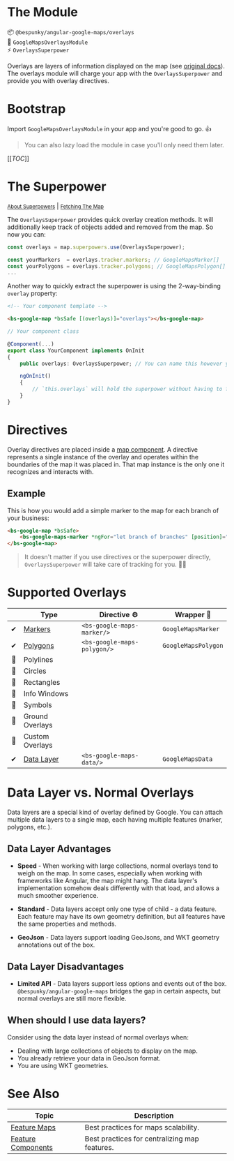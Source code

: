# The Module
📦 `@bespunky/angular-google-maps/overlays`  
🧩 `GoogleMapsOverlaysModule`  
⚡ `OverlaysSuperpower`

Overlays are layers of information displayed on the map (see [original docs](https://developers.google.com/maps/documentation/javascript/overlays)).
The overlays module will charge your app with the `OverlaysSuperpower` and provide you with overlay directives.

# Bootstrap
Import `GoogleMapsOverlaysModule` in your app and you're good to go. 👍

> You can also lazy load the module in case you'll only need them later.

[[_TOC_]]

# The Superpower
<small>[About Superpowers](/The-Map/Superpowers)</small> | <small>[Fetching The Map](/Programmatic-Control)</small>

The `OverlaysSuperpower` provides quick overlay creation methods. It will additionally keep track of objects added and removed from the map. So now you can:
```typescript
const overlays = map.superpowers.use(OverlaysSuperpower);

const yourMarkers  = overlays.tracker.markers; // GoogleMapsMarker[]
const yourPolygons = overlays.tracker.polygons; // GoogleMapsPolygon[]
...
```

Another way to quickly extract the superpower is using the 2-way-binding `overlay` property:
```html
<!-- Your component template -->

<bs-google-map *bsSafe [(overlays)]="overlays"></bs-google-map>
```
```typescript
// Your component class

@Component(...)
export class YourComponent implements OnInit
{
    public overlays: OverlaysSuperpower; // You can name this however you want of course

    ngOnInit()
    {
        // `this.overlays` will hold the superpower without having to fetch it through the map.
    }
}
```

# Directives
Overlay directives are placed inside a [map component](/The-Map). A directive represents a single instance of the overlay and operates within the boundaries of the map it was placed in. That map instance is the only one it recognizes and interacts with.

## Example
This is how you would add a simple marker to the map for each branch of your business:
```html
<bs-google-map *bsSafe>
    <bs-google-maps-marker *ngFor="let branch of branches" [position]="branch.location"></bs-google-maps-marker>
</bs-google-map>
```

> It doesn't matter if you use directives or the superpower directly, `OverlaysSuperpower` will take care of tracking for you. 🏋️‍♂️

# Supported Overlays
|     | Type                                          | Directive ⚙                | Wrapper 🧬         |
|:---:|-----------------------------------------------|-----------------------------|---------------------|
| ✔  | [Markers](/Overlays-Superpower/Markers)       | `<bs-google-maps-marker/>`  | `GoogleMapsMarker`  |
| ✔  | [Polygons](/Overlays-Superpower/Polygons)     | `<bs-google-maps-polygon/>` | `GoogleMapsPolygon` |
| 🚧 | Polylines                                     |                             |                     |
| 🚧 | Circles                                       |                             |                     |
| 🚧 | Rectangles                                    |                             |                     |
| 🚧 | Info Windows                                  |                             |                     |
| 🚧 | Symbols                                       |                             |                     |
| 🚧 | Ground Overlays                               |                             |                     |
| 🚧 | Custom Overlays                               |                             |                     |
| ✔  | [Data Layer](/Overlays-Superpower/Data-Layer) | `<bs-google-maps-data/>`    | `GoogleMapsData`    |

# Data Layer vs. Normal Overlays
Data layers are a special kind of overlay defined by Google. You can attach multiple data layers to a single map, each having multiple features (marker, polygons, etc.).

## Data Layer Advantages
* **Speed** - When working with large collections, normal overlays tend to weigh on the map. In some cases, especially when working with frameworks like Angular, the map might hang. The data layer's implementation somehow deals differently with that load, and allows a much smoother experience.

* **Standard** - Data layers accept only one type of child - a data feature. Each feature may have its own geometry definition, but all features have the same properties and methods.

* **GeoJson** - Data layers support loading GeoJsons, and WKT geometry annotations out of the box.

## Data Layer Disadvantages
* **Limited API** - Data layers support less options and events out of the box. `@bespunky/angular-google-maps` bridges the gap in certain aspects, but normal overlays are still more flexible.

## When should I use data layers?
Consider using the data layer instead of normal overlays when:
* Dealing with large collections of objects to display on the map.
* You already retrieve your data in GeoJson format.
* You are using WKT geometries.

# See Also
| Topic                                                    | Description                                   |
|----------------------------------------------------------|-----------------------------------------------|
| [Feature Maps](/Best-Practices/Feature-Maps)             | Best practices for maps scalability.          |
| [Feature Components](/Best-Practices/Feature-Components) | Best practices for centralizing map features. |